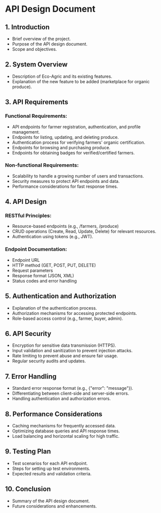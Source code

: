 # API Design Document

## 1. Introduction
- Brief overview of the project.
- Purpose of the API design document.
- Scope and objectives.

## 2. System Overview
- Description of Eco-Agric and its existing features.
- Explanation of the new feature to be added (marketplace for organic produce).

## 3. API Requirements
### Functional Requirements:
- API endpoints for farmer registration, authentication, and profile management.
- Endpoints for listing, updating, and deleting produce.
- Authentication process for verifying farmers' organic certification.
- Endpoints for browsing and purchasing produce.
- Endpoints for obtaining badges for verified/certified farmers.
### Non-functional Requirements:
- Scalability to handle a growing number of users and transactions.
- Security measures to protect API endpoints and data.
- Performance considerations for fast response times.

## 4. API Design
### RESTful Principles:
- Resource-based endpoints (e.g., /farmers, /produce)
- CRUD operations (Create, Read, Update, Delete) for relevant resources.
- Authentication using tokens (e.g., JWT).
### Endpoint Documentation:
- Endpoint URL
- HTTP method (GET, POST, PUT, DELETE)
- Request parameters
- Response format (JSON, XML)
- Status codes and error handling

## 5. Authentication and Authorization
- Explanation of the authentication process.
- Authorization mechanisms for accessing protected endpoints.
- Role-based access control (e.g., farmer, buyer, admin).

## 6. API Security
- Encryption for sensitive data transmission (HTTPS).
- Input validation and sanitization to prevent injection attacks.
- Rate limiting to prevent abuse and ensure fair usage.
- Regular security audits and updates.

## 7. Error Handling
- Standard error response format (e.g., {"error": "message"}).
- Differentiating between client-side and server-side errors.
- Handling authentication and authorization errors.

## 8. Performance Considerations
- Caching mechanisms for frequently accessed data.
- Optimizing database queries and API response times.
- Load balancing and horizontal scaling for high traffic.

## 9. Testing Plan
- Test scenarios for each API endpoint.
- Steps for setting up test environments.
- Expected results and validation criteria.

## 10. Conclusion
- Summary of the API design document.
- Future considerations and enhancements.
